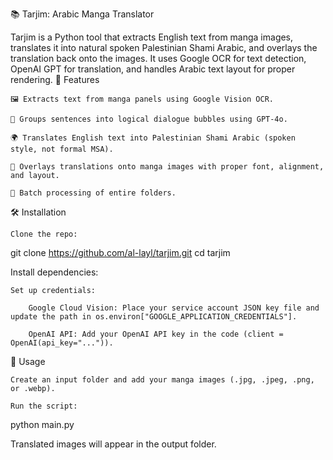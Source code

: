 📚 Tarjim: Arabic Manga Translator

Tarjim is a Python tool that extracts English text from manga images, translates it into natural spoken Palestinian Shami Arabic, and overlays the translation back onto the images. It uses Google OCR for text detection, OpenAI GPT for translation, and handles Arabic text layout for proper rendering.
🚀 Features

    🖼️ Extracts text from manga panels using Google Vision OCR.

    🧠 Groups sentences into logical dialogue bubbles using GPT-4o.

    🌍 Translates English text into Palestinian Shami Arabic (spoken style, not formal MSA).

    🎨 Overlays translations onto manga images with proper font, alignment, and layout.

    📂 Batch processing of entire folders.

🛠️ Installation

    Clone the repo:

git clone https://github.com/al-layl/tarjim.git
cd tarjim

Install dependencies:

    

    Set up credentials:

        Google Cloud Vision: Place your service account JSON key file and update the path in os.environ["GOOGLE_APPLICATION_CREDENTIALS"].

        OpenAI API: Add your OpenAI API key in the code (client = OpenAI(api_key="...")).


📂 Usage

    Create an input folder and add your manga images (.jpg, .jpeg, .png, or .webp).

    Run the script:

python main.py

Translated images will appear in the output folder.
